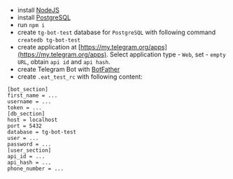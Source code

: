 - install [NodeJS](https://nodejs.org/en/)
- install [PostgreSQL](https://www.postgresql.org/download/)
- run `npm i`
- create `tg-bot-test` database for `PostgreSQL` with following command `createdb tg-bot-test`
- create application at [https://my.telegram.org/apps](https://my.telegram.org/apps). Select application type - `Web`, set - `empty URL`, obtain `api id` and `api hash`.
- create Telegram Bot with [BotFather](https://telegram.me/botfather)
- create `.eat_test_rc` with following content:
```
[bot_section]
first_name = ...
username = ...
token = ...
[db_section]
host = localhost
port = 5432
database = tg-bot-test
user = ...
password = ...
[user_section]
api_id = ...
api_hash = ...
phone_number = ...
```